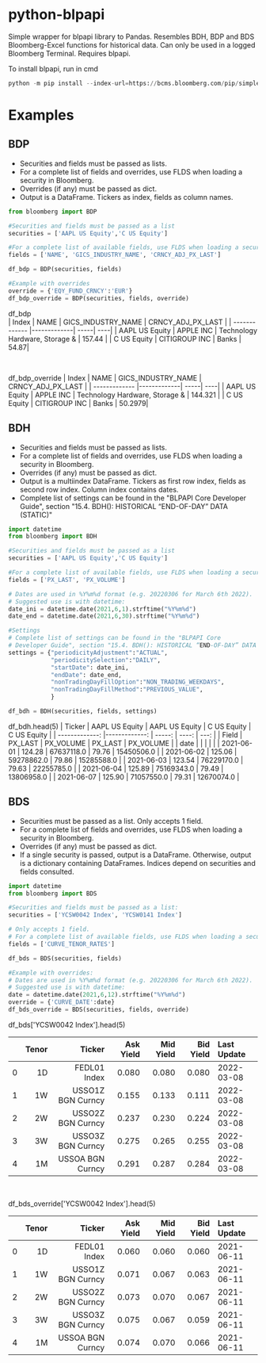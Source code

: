 # python-blpapi

Simple wrapper for blpapi library to Pandas. Resembles BDH, BDP and BDS Bloomberg-Excel functions for historical data. Can only be used in a logged Bloomberg Terminal. Requires blpapi.

To install blpapi, run in cmd
```python
python -m pip install --index-url=https://bcms.bloomberg.com/pip/simple/ blpapi
```


# Examples

## BDP
+ Securities and fields must be passed as lists.
+ For a complete list of fields and overrides, use FLDS when loading a security in Bloomberg.
+ Overrides (if any) must be passed as dict.
+ Output is a DataFrame. Tickers as index, fields as column names.


```python
from bloomberg import BDP

#Securities and fields must be passed as a list
securities = ['AAPL US Equity','C US Equity']

#For a complete list of available fields, use FLDS when loading a security in Bloomberg.
fields = ['NAME', 'GICS_INDUSTRY_NAME', 'CRNCY_ADJ_PX_LAST']

df_bdp = BDP(securities, fields)

#Example with overrides
override = {'EQY_FUND_CRNCY':'EUR'}
df_bdp_override = BDP(securities, fields, override)
```
df_bdp  
| Index          | NAME           | GICS_INDUSTRY_NAME  | CRNCY_ADJ_PX_LAST |
| -------------  |-------------| -----| ----|
| AAPL US Equity | APPLE INC        | Technology Hardware, Storage & | 157.44 |
| C US Equity    | CITIGROUP INC      |   Banks | 54.87|  

<br/>

df_bdp_override
| Index          | NAME           | GICS_INDUSTRY_NAME  | CRNCY_ADJ_PX_LAST |
| -------------  |-------------| -----| ----|
| AAPL US Equity | APPLE INC        | Technology Hardware, Storage & | 144.321 |
| C US Equity    | CITIGROUP INC      |   Banks | 50.2979| 


## BDH
+ Securities and fields must be passed as lists.
+ For a complete list of fields and overrides, use FLDS when loading a security in Bloomberg.
+ Overrides (if any) must be passed as dict.
+ Output is a multiindex DataFrame. Tickers as first row index, fields as second row index. Column index contains dates.
+ Complete list of settings can be found in the "BLPAPI Core Developer Guide", section "15.4. BDH(): HISTORICAL “END-OF-DAY” DATA (STATIC)"

```python
import datetime
from bloomberg import BDH

#Securities and fields must be passed as a list
securities = ['AAPL US Equity','C US Equity']

#For a complete list of available fields, use FLDS when loading a security in Bloomberg.
fields = ['PX_LAST', 'PX_VOLUME']

# Dates are used in %Y%m%d format (e.g. 20220306 for March 6th 2022).
# Suggested use is with datetime:
date_ini = datetime.date(2021,6,1).strftime("%Y%m%d")
date_end = datetime.date(2021,6,30).strftime("%Y%m%d")

#Settings
# Complete list of settings can be found in the "BLPAPI Core 
# Developer Guide", section "15.4. BDH(): HISTORICAL “END-OF-DAY” DATA (STATIC)"
settings = {"periodicityAdjustment":"ACTUAL",
            "periodicitySelection":"DAILY",
            "startDate": date_ini,
            "endDate": date_end,
            "nonTradingDayFillOption":"NON_TRADING_WEEKDAYS",
            "nonTradingDayFillMethod":"PREVIOUS_VALUE",
            } 

df_bdh = BDH(securities, fields, settings)
```

df_bdh.head(5)
| Ticker          | AAPL US Equity           | AAPL US Equity  | C US Equity | C US Equity |
| -------------:   |-------------:             | -----:           | ----:        |    ---:     |
| Field | PX_LAST        | PX_VOLUME | PX_LAST | PX_VOLUME |
| date  |                |           |         |           |
| 2021-06-01  |     124.28           |     67637118.0      |     79.76    |    15450506.0       |
| 2021-06-02  |     125.06           |     59278862.0      |     79.86    |    15285588.0       |
| 2021-06-03  |     123.54           |     76229170.0      |     79.63    |    22255785.0       |
| 2021-06-04  |     125.89           |     75169343.0      |     79.49    |    13806958.0       |
| 2021-06-07  |     125.90           |     71057550.0      |     79.31    |    12670074.0       |


## BDS
+ Securities must be passed as a list. Only accepts 1 field.
+ For a complete list of fields and overrides, use FLDS when loading a security in Bloomberg.
+ Overrides (if any) must be passed as dict.
+ If a single security is passed, output is a DataFrame. Otherwise, output is a dictionary containing DataFrames. Indices depend on securities and fields consulted.

```python
import datetime
from bloomberg import BDS

#Securities and fields must be passed as a list:
securities = ['YCSW0042 Index', 'YCSW0141 Index']

# Only accepts 1 field.
# For a complete list of available fields, use FLDS when loading a security in Bloomberg.
fields = ['CURVE_TENOR_RATES']

df_bds = BDS(securities, fields)

#Example with overrides:
# Dates are used in %Y%m%d format (e.g. 20220306 for March 6th 2022).
# Suggested use is with datetime:
date = datetime.date(2021,6,12).strftime("%Y%m%d")
override = {'CURVE_DATE':date}
df_bds_override = BDS(securities, fields, override) 
```
df_bds['YCSW0042 Index'].head(5)

|           | Tenor   | Ticker  | Ask Yield | Mid Yield | Bid Yield | Last Update |
| :-------------   |-------------:   | -----:           | ----:        |    ---:     | ---: | :--- | 
|0  |  1D    |   FEDL01 Index  |    0.080  |    0.080   |   0.080|  2022-03-08|
|1  |  1W | USSO1Z BGN Curncy |     0.155   |   0.133   |   0.111 | 2022-03-08|
|2  |  2W | USSO2Z BGN Curncy   |   0.237   |   0.230  |    0.224 | 2022-03-08|
|3  |  3W | USSO3Z BGN Curncy   |   0.275  |    0.265  |    0.255 | 2022-03-08|
|4  |  1M |  USSOA BGN Curncy   |   0.291 |     0.287  |    0.284|  2022-03-08|


<br/>

df_bds_override['YCSW0042 Index'].head(5)

|           | Tenor   | Ticker  | Ask Yield | Mid Yield | Bid Yield | Last Update |
| :-------------   |-------------:   | -----:           | ----:        |    ---:     | ---: | :--- | 
|0  |  1D |      FEDL01 Index    |  0.060    |  0.060   |   0.060 | 2021-06-11|
|1  |  1W | USSO1Z BGN Curncy    |  0.071    |  0.067   |   0.063 | 2021-06-11|
|2  |  2W | USSO2Z BGN Curncy    |  0.073    |  0.070   |   0.067 | 2021-06-11|
|3  |  3W | USSO3Z BGN Curncy    |  0.075     | 0.067   |   0.059 | 2021-06-11|
|4  |  1M |  USSOA BGN Curncy    |  0.074     | 0.070   |   0.066 | 2021-06-11|
